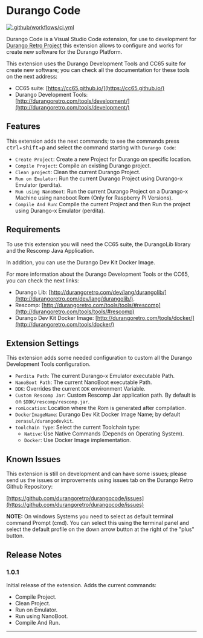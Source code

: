 # Durango Code

[![.github/workflows/ci.yml](https://github.com/durangoretro/durangocode/actions/workflows/ci.yml/badge.svg)](https://github.com/durangoretro/durangocode/actions/workflows/ci.yml)

Durango Code is a Visual Studio Code extension, for use to development for [Durango Retro Project](https://durangoretro.com) this extension allows to configure and works for create new software for the Durango Platform.

This extension uses the Durango Development Tools and CC65 suite for create new software; you can check all the documentation for these tools on the next address:

* CC65 suite: [https://cc65.github.io/](https://cc65.github.io/)
* Durango Development Tools: [http://durangoretro.com/tools/development/](http://durangoretro.com/tools/development/)


## Features

This extension adds the next commands; to see the commands press <kbd>ctrl</kbd>+<kbd>shift</kbd>+<kbd>p</kbd> and select the command starting with ```Durango Code```:

* ```Create Project```: Create a new Project for Durango on specific location.
* ```Compile Project```: Compile an existing Durango project.
* ```Clean project```: Clean the current Durango Project.
* ```Run on Emulator```: Run the current Durango Project using Durango-x Emulator (perdita).
* ```Run using NanoBoot```: Run the current Durango Project on a Durango-x Machine using nanoboot Rom (Only for Raspberry Pi Versions).
* ```Compile And Run```: Compile the current Project and then Run the project using Durango-x Emulator (perdita).

## Requirements

To use this extension you will need the CC65 suite, the DurangoLib library and the Rescomp Java Application.

In addition, you can use the Durango Dev Kit Docker Image.

For more information about the Durango Development Tools or the CC65, you can check the next links:

* Durango Lib: [http://durangoretro.com/dev/lang/durangolib/](http://durangoretro.com/dev/lang/durangolib/).
* Rescomp: [http://durangoretro.com/tools/tools/#rescomp](http://durangoretro.com/tools/tools/#rescomp)
* Durango Dev Kit Docker Image: [http://durangoretro.com/tools/docker/](http://durangoretro.com/tools/docker/)

## Extension Settings

This extension adds some needed configuration to custom all the Durango Development Tools configuration.

* ```Perdita Path```: The current Durango-x Emulator executable Path.
* ```NanoBoot Path```: The current NanoBoot executable Path.
* ```DDK```: Overrides the current ```DDK``` environment Variable.
* ```Custom Rescomp Jar```: Custom Rescomp Jar application path. By default is on ```$DDK/rescomp/rescomp.jar```.
* ```romLocation```: Location where the Rom is generated after compilation.
* ```DockerImageName```: Durango Dev Kit Docker Image Name; by default ```zerasul/durangodevkit```.
* ```toolchain Type```: Select the current Toolchain type:
    * ```Native```: Use Native Commands (Depends on Operating System).
    * ```Docker```: Use Docker Image implementation. 

## Known Issues

This extension is still on development and can have some issues; please send us the issues or improvements using issues tab on the Durango Retro Github Repository:

[https://github.com/durangoretro/durangocode/issues](https://github.com/durangoretro/durangocode/issues)

**NOTE:** On windows Systems you need to select as default terminal command Prompt (cmd). You can select this using the terminal panel and select the default profile on the down arrow button at the right of the "plus" button.

## Release Notes

### 1.0.1

Initial release of the extension. Adds the current commands:

* Compile Project.
* Clean Project.
* Run on Emulator.
* Run using NanoBoot.
* Compile And Run.

---

